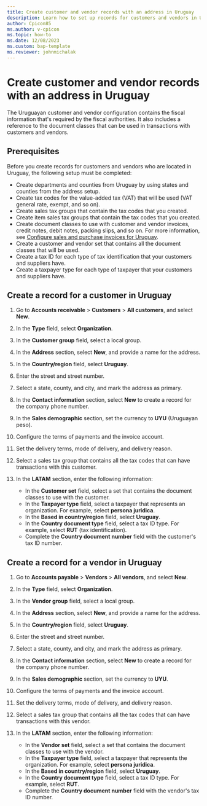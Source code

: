 ```yaml
---
title: Create customer and vendor records with an address in Uruguay
description: Learn how to set up records for customers and vendors in Uruguay, including prerequisites and an outline on creating a record for a customer.
author: Cpicon85
ms.author: v-cpicon
ms.topic: how-to
ms.date: 12/08/2023
ms.custom: bap-template
ms.reviewer: johnmichalak
---
```


# Create customer and vendor records with an address in Uruguay

The Uruguayan customer and vendor configuration contains the fiscal information that's required by the fiscal authorities. It also includes a reference to the document classes that can be used in transactions with customers and vendors.

## Prerequisites

Before you create records for customers and vendors who are located in Uruguay, the following setup must be completed:

- Create departments and counties from Uruguay by using states and counties from the address setup.
- Create tax codes for the value-added tax (VAT) that will be used (VAT general rate, exempt, and so on).
- Create sales tax groups that contain the tax codes that you created.
- Create item sales tax groups that contain the tax codes that you created.
- Create document classes to use with customer and vendor invoices, credit notes, debit notes, packing slips, and so on. For more information, see [Configure sales and purchase invoices for Uruguay](ltm-configure-invoices-Uruguay.md).
- Create a customer and vendor set that contains all the document classes that will be used.
- Create a tax ID for each type of tax identification that your customers and suppliers have.
- Create a taxpayer type for each type of taxpayer that your customers and suppliers have.

## Create a record for a customer in Uruguay

1. Go to **Accounts receivable** \> **Customers** \> **All customers**, and select **New**.
2. In the **Type** field, select **Organization**.
3. In the **Customer group** field, select a local group.
4. In the **Address** section, select **New**, and provide a name for the address.
5. In the **Country/region** field, select **Uruguay**.
6. Enter the street and street number.
7. Select a state, county, and city, and mark the address as primary.
8. In the **Contact information** section, select **New** to create a record for the company phone number.
9. In the **Sales demographic** section, set the currency to **UYU** (Uruguayan peso).
10. Configure the terms of payments and the invoice account.
11. Set the delivery terms, mode of delivery, and delivery reason.
12. Select a sales tax group that contains all the tax codes that can have transactions with this customer.
13. In the **LATAM** section, enter the following information:

    - In the **Customer set** field, select a set that contains the document classes to use with the customer.
    - In the **Taxpayer type** field, select a taxpayer that represents an organization. For example, select **persona juridica**.
    - In the **Based in country/region** field, select **Uruguay**.
    - In the **Country document type** field, select a tax ID type. For example, select **RUT** (tax identification).
    - Complete the **Country document number** field with the customer's tax ID number.

## Create a record for a vendor in Uruguay

1. Go to **Accounts payable** \> **Vendors** \> **All vendors**, and select **New**.
2. In the **Type** field, select **Organization**.
3. In the **Vendor group** field, select a local group.
4. In the **Address** section, select **New**, and provide a name for the address.
5. In the **Country/region** field, select **Uruguay**.
6. Enter the street and street number.
7. Select a state, county, and city, and mark the address as primary.
8. In the **Contact information** section, select **New** to create a record for the company phone number.
9. In the **Sales demographic** section, set the currency to **UYU**.
10. Configure the terms of payments and the invoice account.
11. Set the delivery terms, mode of delivery, and delivery reason.
12. Select a sales tax group that contains all the tax codes that can have transactions with this vendor.
13. In the **LATAM** section, enter the following information:

    - In the **Vendor set** field, select a set that contains the document classes to use with the vendor.
    - In the **Taxpayer type** field, select a taxpayer that represents the organization. For example, select **persona juridica**.
    - In the **Based in country/region** field, select **Uruguay**.
    - In the **Country document type** field, select a tax ID type. For example, select **RUT**.
    - Complete the **Country document number** field with the vendor's tax ID number.
